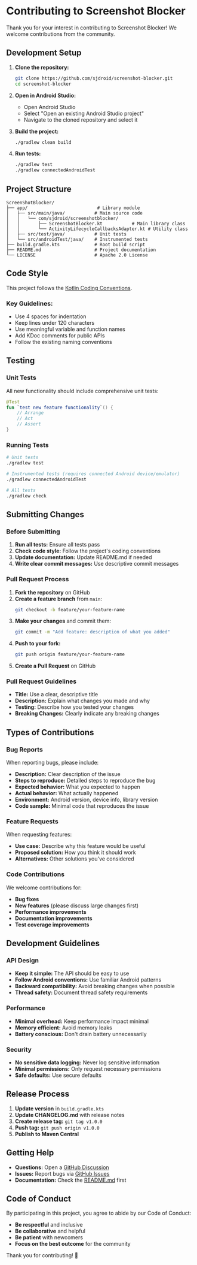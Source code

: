 # Contributing to Screenshot Blocker

Thank you for your interest in contributing to Screenshot Blocker! We welcome contributions from the community.

## Development Setup

1. **Clone the repository:**
   ```bash
   git clone https://github.com/sjdroid/screenshot-blocker.git
   cd screenshot-blocker
   ```

2. **Open in Android Studio:**
   - Open Android Studio
   - Select "Open an existing Android Studio project"
   - Navigate to the cloned repository and select it

3. **Build the project:**
   ```bash
   ./gradlew clean build
   ```

4. **Run tests:**
   ```bash
   ./gradlew test
   ./gradlew connectedAndroidTest
   ```

## Project Structure

```
ScreenShotBlocker/
├── app/                          # Library module
│   ├── src/main/java/           # Main source code
│   │   └── com/sjdroid/screenshotblocker/
│   │       ├── ScreenshotBlocker.kt           # Main library class
│   │       └── ActivityLifecycleCallbacksAdapter.kt # Utility class
│   ├── src/test/java/           # Unit tests
│   └── src/androidTest/java/    # Instrumented tests
├── build.gradle.kts             # Root build script
├── README.md                    # Project documentation
└── LICENSE                      # Apache 2.0 License
```

## Code Style

This project follows the [Kotlin Coding Conventions](https://kotlinlang.org/docs/coding-conventions.html).

### Key Guidelines:

- Use 4 spaces for indentation
- Keep lines under 120 characters
- Use meaningful variable and function names
- Add KDoc comments for public APIs
- Follow the existing naming conventions

## Testing

### Unit Tests

All new functionality should include comprehensive unit tests:

```kotlin
@Test
fun `test new feature functionality`() {
    // Arrange
    // Act 
    // Assert
}
```

### Running Tests

```bash
# Unit tests
./gradlew test

# Instrumented tests (requires connected Android device/emulator)
./gradlew connectedAndroidTest

# All tests
./gradlew check
```

## Submitting Changes

### Before Submitting

1. **Run all tests:** Ensure all tests pass
2. **Check code style:** Follow the project's coding conventions
3. **Update documentation:** Update README.md if needed
4. **Write clear commit messages:** Use descriptive commit messages

### Pull Request Process

1. **Fork the repository** on GitHub
2. **Create a feature branch** from `main`:
   ```bash
   git checkout -b feature/your-feature-name
   ```
3. **Make your changes** and commit them:
   ```bash
   git commit -m "Add feature: description of what you added"
   ```
4. **Push to your fork:**
   ```bash
   git push origin feature/your-feature-name
   ```
5. **Create a Pull Request** on GitHub

### Pull Request Guidelines

- **Title:** Use a clear, descriptive title
- **Description:** Explain what changes you made and why
- **Testing:** Describe how you tested your changes
- **Breaking Changes:** Clearly indicate any breaking changes

## Types of Contributions

### Bug Reports

When reporting bugs, please include:

- **Description:** Clear description of the issue
- **Steps to reproduce:** Detailed steps to reproduce the bug
- **Expected behavior:** What you expected to happen
- **Actual behavior:** What actually happened
- **Environment:** Android version, device info, library version
- **Code sample:** Minimal code that reproduces the issue

### Feature Requests

When requesting features:

- **Use case:** Describe why this feature would be useful
- **Proposed solution:** How you think it should work
- **Alternatives:** Other solutions you've considered

### Code Contributions

We welcome contributions for:

- **Bug fixes**
- **New features** (please discuss large changes first)
- **Performance improvements**
- **Documentation improvements**
- **Test coverage improvements**

## Development Guidelines

### API Design

- **Keep it simple:** The API should be easy to use
- **Follow Android conventions:** Use familiar Android patterns
- **Backward compatibility:** Avoid breaking changes when possible
- **Thread safety:** Document thread safety requirements

### Performance

- **Minimal overhead:** Keep performance impact minimal
- **Memory efficient:** Avoid memory leaks
- **Battery conscious:** Don't drain battery unnecessarily

### Security

- **No sensitive data logging:** Never log sensitive information
- **Minimal permissions:** Only request necessary permissions
- **Safe defaults:** Use secure defaults

## Release Process

1. **Update version** in `build.gradle.kts`
2. **Update CHANGELOG.md** with release notes
3. **Create release tag:** `git tag v1.0.0`
4. **Push tag:** `git push origin v1.0.0`
5. **Publish to Maven Central**

## Getting Help

- **Questions:** Open a [GitHub Discussion](https://github.com/sjdroid/screenshot-blocker/discussions)
- **Issues:** Report bugs via [GitHub Issues](https://github.com/sjdroid/screenshot-blocker/issues)
- **Documentation:** Check the [README.md](README.md) first

## Code of Conduct

By participating in this project, you agree to abide by our Code of Conduct:

- **Be respectful** and inclusive
- **Be collaborative** and helpful
- **Be patient** with newcomers
- **Focus on the best outcome** for the community

Thank you for contributing! 🎉 